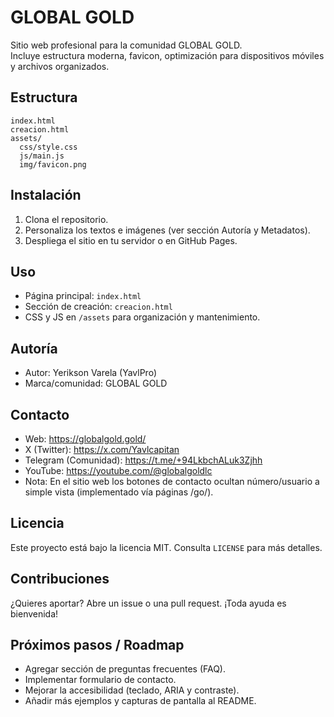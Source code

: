 # GLOBAL GOLD
Sitio web profesional para la comunidad GLOBAL GOLD.  
Incluye estructura moderna, favicon, optimización para dispositivos móviles y archivos organizados.

## Estructura
```
index.html
creacion.html
assets/
  css/style.css
  js/main.js
  img/favicon.png
```

## Instalación
1) Clona el repositorio.  
2) Personaliza los textos e imágenes (ver sección Autoría y Metadatos).  
3) Despliega el sitio en tu servidor o en GitHub Pages.

## Uso
- Página principal: `index.html`  
- Sección de creación: `creacion.html`  
- CSS y JS en `/assets` para organización y mantenimiento.

## Autoría
- Autor: Yerikson Varela (YavlPro)  
- Marca/comunidad: GLOBAL GOLD

## Contacto
- Web: https://globalgold.gold/  
- X (Twitter): https://x.com/Yavlcapitan  
- Telegram (Comunidad): https://t.me/+94LkbchALuk3Zjhh  
- YouTube: https://youtube.com/@globalgoldlc  
- Nota: En el sitio web los botones de contacto ocultan número/usuario a simple vista (implementado vía páginas /go/).

## Licencia
Este proyecto está bajo la licencia MIT. Consulta `LICENSE` para más detalles.

## Contribuciones
¿Quieres aportar? Abre un issue o una pull request. ¡Toda ayuda es bienvenida!

## Próximos pasos / Roadmap
- Agregar sección de preguntas frecuentes (FAQ).
- Implementar formulario de contacto.
- Mejorar la accesibilidad (teclado, ARIA y contraste).
- Añadir más ejemplos y capturas de pantalla al README.